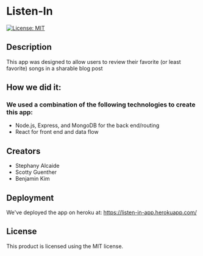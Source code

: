 # Listen-In


[![License: MIT](https://img.shields.io/badge/License-MIT-yellow.svg)](https://opensource.org/licenses/MIT)

## Description
This app was designed to allow users to review their favorite (or least favorite) songs in a sharable blog post

## How we did it:
### We used a combination of the following technologies to create this app:

  * Node.js, Express, and MongoDB for the back end/routing
  * React for front end and data flow



## Creators
  * Stephany Alcaide
  * Scotty Guenther
  * Benjamin Kim

## Deployment

We've deployed the app on heroku at: https://listen-in-app.herokuapp.com/

## License

This product is licensed using the MIT license.
